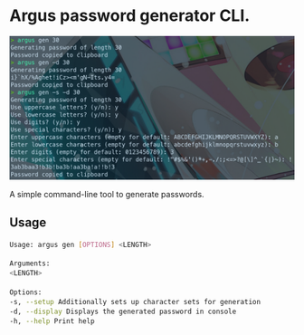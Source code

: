 # Argus password generator CLI.

![Alt text](thumb.png)

A simple command-line tool to generate passwords.

## Usage

```bash
Usage: argus gen [OPTIONS] <LENGTH>

Arguments:
<LENGTH>

Options:
-s, --setup Additionally sets up character sets for generation
-d, --display Displays the generated password in console
-h, --help Print help
```

